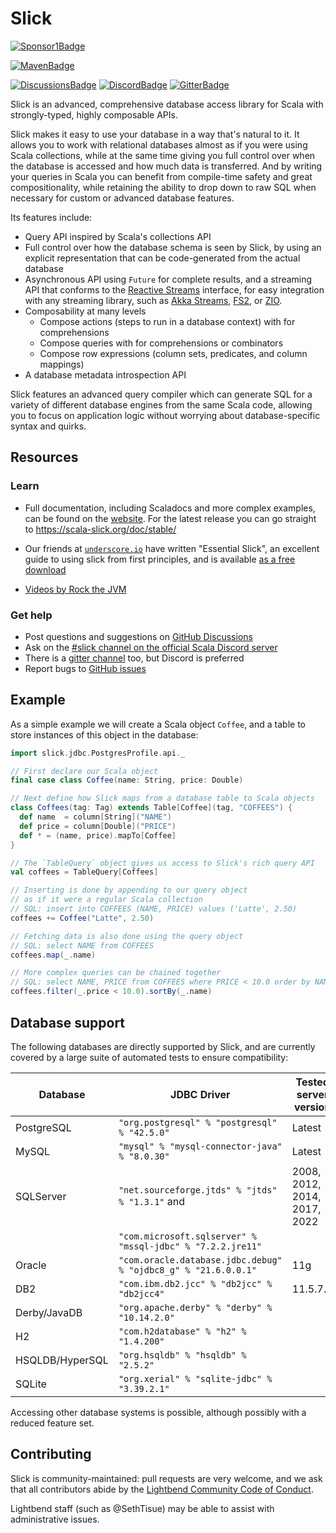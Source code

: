 # Slick

[![Sponsor1Badge]][Sponsor1Link]


[![MavenBadge]][MavenLink]

[![DiscussionsBadge]][DiscussionsLink]
[![DiscordBadge]][DiscordLink]
[![GitterBadge]][GitterLink]

[Sponsor1Badge]: https://img.shields.io/github/sponsors/nafg?label=Sponsor%20@nafg
[Sponsor1Link]: https://github.com/sponsors/nafg

[MavenBadge]: https://img.shields.io/maven-central/v/com.typesafe.slick/slick_2.13.svg
[MavenLink]: http://mvnrepository.com/artifact/com.typesafe.slick/slick_2.13

[DiscussionsBadge]: https://img.shields.io/github/discussions/slick/slick?label=GitHub+Discussions
[DiscussionsLink]: https://github.com/slick/slick/discussions
[DiscordBadge]: https://img.shields.io/badge/Discord%20-%23slick%20on%20Scala%20server-blue
[DiscordLink]: https://discord.gg/yQheBhUtAa
[GitterBadge]: https://badges.gitter.im/Join%20Chat.svg
[GitterLink]: https://gitter.im/slick/slick?utm_source=badge&utm_medium=badge&utm_campaign=pr-badge

<!--  [<snippet include-in-website>] -->

Slick is an advanced, comprehensive database access library for Scala with strongly-typed, highly composable APIs.

Slick makes it easy to use your database in a way that's natural to it. It allows you to work with relational databases
almost as if you were using Scala collections, while at the same time giving you full control over when the
database is accessed and how much data is transferred. And by writing your queries in Scala you can benefit from
compile-time safety and great compositionality, while retaining the ability to drop down to raw SQL when necessary for
custom or advanced database features.

Its features include:

 - Query API inspired by Scala's collections API
 - Full control over how the database schema is seen by Slick,
   by using an explicit representation that can be code-generated from the actual database
 - Asynchronous API using `Future` for complete results, and a streaming API that conforms to
   the [Reactive Streams](https://www.reactive-streams.org/) interface, for easy integration with
   any streaming library, such as [Akka Streams](https://doc.akka.io/docs/akka/current/stream/index.html),
   [FS2](https://fs2.io/#/), or [ZIO](https://github.com/zio/interop-reactive-streams).
- Composability at many levels
   - Compose actions (steps to run in a database context) with for comprehensions
   - Compose queries with for comprehensions or combinators
   - Compose row expressions (column sets, predicates, and column mappings)
 - A database metadata introspection API

Slick features an advanced query compiler which can generate SQL for a variety
of different database engines from the same Scala code, allowing you to focus on
application logic without worrying about database-specific syntax and quirks.

## Resources

### Learn
- Full documentation, including Scaladocs and more complex examples, can be 
found on the [website](https://scala-slick.org). For the latest release you can go straight to 
https://scala-slick.org/doc/stable/
- Our friends at [`underscore.io`](https://underscore.io/) have written "Essential 
Slick", an excellent guide to using slick from first principles, and is 
available [as a free download](https://underscore.io/books/essential-slick/)

- [Videos by Rock the JVM](https://www.youtube.com/playlist?list=PLmtsMNDRU0BxIFCdPgm77Dx5Ll9SQ76pR)

### Get help
- Post questions and suggestions on [GitHub Discussions](https://github.com/slick/slick/discussions)
- Ask on the [#slick channel on the official Scala Discord server](https://discord.gg/yQheBhUtAa)
- There is a [gitter channel](https://gitter.im/slick/slick) too, but Discord is preferred
- Report bugs to [GitHub issues](https://github.com/slick/slick/issues)


## Example

As a simple example we will create a Scala object `Coffee`, and a table to store 
instances of this object in the database:

```scala
import slick.jdbc.PostgresProfile.api._

// First declare our Scala object
final case class Coffee(name: String, price: Double)

// Next define how Slick maps from a database table to Scala objects
class Coffees(tag: Tag) extends Table[Coffee](tag, "COFFEES") {
  def name  = column[String]("NAME")
  def price = column[Double]("PRICE")
  def * = (name, price).mapTo[Coffee]
}

// The `TableQuery` object gives us access to Slick's rich query API
val coffees = TableQuery[Coffees]

// Inserting is done by appending to our query object
// as if it were a regular Scala collection
// SQL: insert into COFFEES (NAME, PRICE) values ('Latte', 2.50)
coffees += Coffee("Latte", 2.50)

// Fetching data is also done using the query object
// SQL: select NAME from COFFEES
coffees.map(_.name)

// More complex queries can be chained together
// SQL: select NAME, PRICE from COFFEES where PRICE < 10.0 order by NAME
coffees.filter(_.price < 10.0).sortBy(_.name)
```

## Database support

The following databases are directly supported by Slick, and are currently covered
by a large suite of automated tests to ensure compatibility:

| Database        | JDBC Driver                                                    | Tested server version        |
|-----------------|----------------------------------------------------------------|------------------------------|
| PostgreSQL      | `"org.postgresql" % "postgresql" % "42.5.0"`                   | Latest                       |
| MySQL           | `"mysql" % "mysql-connector-java" % "8.0.30"`                  | Latest                       |
| SQLServer       | `"net.sourceforge.jtds" % "jtds" % "1.3.1"` and                | 2008, 2012, 2014, 2017, 2022 |
|                 | `"com.microsoft.sqlserver" % "mssql-jdbc" % "7.2.2.jre11"`     |                              |
| Oracle          | `"com.oracle.database.jdbc.debug" % "ojdbc8_g" % "21.6.0.0.1"` | 11g                          |
| DB2             | `"com.ibm.db2.jcc" % "db2jcc" % "db2jcc4"`                     | 11.5.7.0                     |
| Derby/JavaDB    | `"org.apache.derby" % "derby" % "10.14.2.0"`                   |                              |
| H2              | `"com.h2database" % "h2" % "1.4.200"`                          |                              |
| HSQLDB/HyperSQL | `"org.hsqldb" % "hsqldb" % "2.5.2"`                            |                              |
| SQLite          | `"org.xerial" % "sqlite-jdbc" % "3.39.2.1"`                    |                              |

Accessing other database systems is possible, although possibly with a reduced feature 
set.

## Contributing

Slick is community-maintained: pull requests are very welcome, and we
ask that all contributors abide by the [Lightbend Community Code of Conduct](https://www.lightbend.com/conduct).

Lightbend staff (such as @SethTisue) may be able to assist with
administrative issues.

<!-- [<endsnippet include-in-website>] -->

